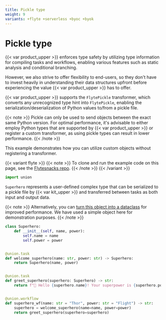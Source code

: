 ```yaml
---
title: Pickle type
weight: 9
variants: +flyte +serverless +byoc +byok
---
```


# Pickle type


{{< var product_upper >}} enforces type safety by utilizing type information for compiling tasks and workflows,
enabling various features such as static analysis and conditional branching.

However, we also strive to offer flexibility to end-users, so they don't have to invest heavily
in understanding their data structures upfront before experiencing the value {{< var product_upper >}} has to offer.

{{< var product_upper >}} supports the `FlytePickle` transformer, which converts any unrecognized type hint into `FlytePickle`,
enabling the serialization/deserialization of Python values to/from a pickle file.

{{< note >}}
Pickle can only be used to send objects between the exact same Python version.
For optimal performance, it's advisable to either employ Python types that are supported by {{< var product_upper >}}
or register a custom transformer, as using pickle types can result in lower performance.
{{< /note >}}

This example demonstrates how you can utilize custom objects without registering a transformer.

{{< variant flyte >}}
{{< note >}}
To clone and run the example code on this page, see the [Flytesnacks repo](https://github.com/flyteorg/flytesnacks/tree/master/examples/data_types_and_io/).
{{< /note >}}
{{< /variant >}}

```python
import union
```

`Superhero` represents a user-defined complex type that can be serialized to a pickle file by {{< var kit_upper >}}
and transferred between tasks as both input and output data.

{{< note >}}
Alternatively, you can [turn this object into a dataclass](./dataclass.md) for improved performance.
We have used a simple object here for demonstration purposes.
{{< /note >}}

```python
class Superhero:
    def __init__(self, name, power):
        self.name = name
        self.power = power


@union.task
def welcome_superhero(name: str, power: str) -> Superhero:
    return Superhero(name, power)


@union.task
def greet_superhero(superhero: Superhero) -> str:
    return f"👋 Hello {superhero.name}! Your superpower is {superhero.power}."


@union.workflow
def superhero_wf(name: str = "Thor", power: str = "Flight") -> str:
    superhero = welcome_superhero(name=name, power=power)
    return greet_superhero(superhero=superhero)
```